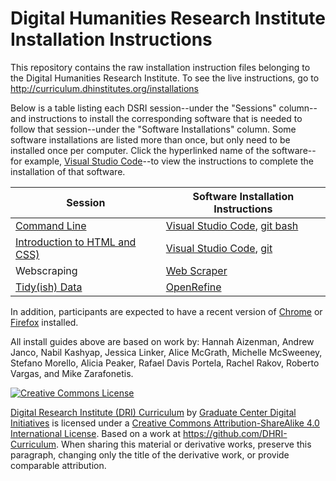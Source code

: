 # Digital Humanities Research Institute Installation Instructions

This repository contains the raw installation instruction files belonging to the Digital Humanities Research Institute. To see the live instructions, go to http://curriculum.dhinstitutes.org/installations

Below is a table listing each DSRI session--under the "Sessions" column--and instructions to install the corresponding software that is needed to follow that session--under the "Software Installations" column. Some software installations are listed more than once, but only need to be installed once per computer. Click the hyperlinked name of the software--for example, [Visual Studio Code](guides/visual-studio-code.md)--to view the instructions to complete the installation of that software.  

Session | Software Installation Instructions
--------| ---------
[Command Line](https://github.com/tri-cods/command-line) | [Visual Studio Code](guides/visual-studio-code.md), [git bash](guides/git.md) | 
[Introduction to HTML and CSS)](https://github.com/tri-cods/html-css) | [Visual Studio Code](guides/visual-studio-code.md), [git](guides/git.md) |
Webscraping | [Web Scraper](guides/webscraper.md) |
[Tidy(ish) Data](https://github.com/tri-cods/tidy-data) | [OpenRefine](guides/open_refine.md) |

In addition, participants are expected to have a recent version of [Chrome](https://www.google.com/chrome/) or [Firefox](https://www.mozilla.org/en-US/firefox/new/) installed.

<!-- [Git and Github](https://github.com/tri-cods/github) | [Atom](guides/atom.md), [git](guides/git.md) | -->
<!-- [Twitter API](https://github.com/DHRI-Curriculum/twitter-api) | [Python](guides/python.md), [Tweepy](guides/tweepy.md) |-->

<!-- 
### Software Installations

[Firefox](https://www.mozilla.org/en-US/firefox/)  
[git](guides/git.md)  
[QGIS](guides/qgis.md)  
[Visual Studio Code](guides/vscode.md)  

### Python Packages

[Natural Language Tool Kit (NLTK)](guides/nltk.md)  
[Pandas](guides/pandas.md)  
[Scikit-Learn](guides/sklearn.md)  
[Tweepy](guides/tweepy.md)  

-----

Session Leader: Hannah Aizenman -->
 
All install guides above are based on work by: Hannah Aizenman, Andrew Janco, Nabil Kashyap, Jessica Linker, Alice McGrath, Michelle McSweeney, Stefano Morello, Alicia Peaker, Rafael Davis Portela, Rachel Rakov, Roberto Vargas, and Mike Zarafonetis.

[![Creative Commons License](https://i.creativecommons.org/l/by-sa/4.0/88x31.png)](http://creativecommons.org/licenses/by-sa/4.0/)

[Digital Research Institute (DRI) Curriculum](http://purl.org/dc/terms/) by [Graduate Center Digital Initiatives](https://gcdi.commons.gc.cuny.edu/) is licensed under a [Creative Commons Attribution-ShareAlike 4.0 International License](http://creativecommons.org/licenses/by-sa/4.0/). Based on a work at <https://github.com/DHRI-Curriculum>. When sharing this material or derivative works, preserve this paragraph, changing only the title of the derivative work, or provide comparable attribution.
